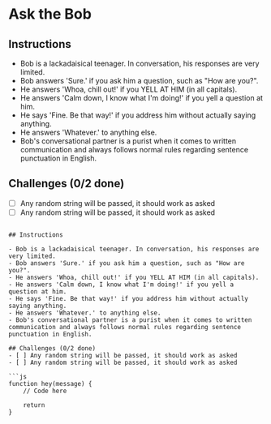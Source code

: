 # Ask the Bob

## Instructions

- Bob is a lackadaisical teenager. In conversation, his responses are very limited.
- Bob answers 'Sure.' if you ask him a question, such as "How are you?".
- He answers 'Whoa, chill out!' if you YELL AT HIM (in all capitals).
- He answers 'Calm down, I know what I'm doing!' if you yell a question at him.
- He says 'Fine. Be that way!' if you address him without actually saying anything.
- He answers 'Whatever.' to anything else.
- Bob's conversational partner is a purist when it comes to written communication and always follows normal rules regarding sentence punctuation in English.

## Challenges (0/2 done)
- [ ] Any random string will be passed, it should work as asked
- [ ] Any random string will be passed, it should work as asked

```# Ask the Bob

## Instructions

- Bob is a lackadaisical teenager. In conversation, his responses are very limited.
- Bob answers 'Sure.' if you ask him a question, such as "How are you?".
- He answers 'Whoa, chill out!' if you YELL AT HIM (in all capitals).
- He answers 'Calm down, I know what I'm doing!' if you yell a question at him.
- He says 'Fine. Be that way!' if you address him without actually saying anything.
- He answers 'Whatever.' to anything else.
- Bob's conversational partner is a purist when it comes to written communication and always follows normal rules regarding sentence punctuation in English.

## Challenges (0/2 done)
- [ ] Any random string will be passed, it should work as asked
- [ ] Any random string will be passed, it should work as asked

```js
function hey(message) {
	// Code here

	return
}
```

```
